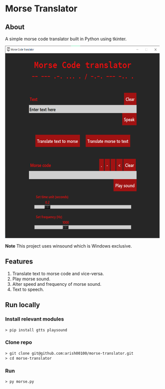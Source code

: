 # Morse Translator

## About
A simple morse code translator built in Python using tkinter.
<div>
    <img src="demo.png" alt="Demo" style="height:620px; width:500px; margin:auto">
</div>

**Note** This project uses winsound which is Windows exclusive.

## Features
1. Translate text to morse code and vice-versa.
2. Play morse sound.
3. Alter speed and frequency of morse sound.
4. Text to speech.

## Run locally
### Install relevant modules
    > pip install gtts playsound
### Clone repo
    > git clone git@github.com:arish00100/morse-translator.git
    > cd morse-translator
### Run
    > py morse.py





